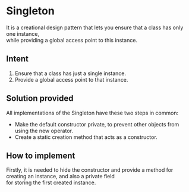 # Singleton
It is a creational design pattern that lets you ensure that a class has only one instance,\
while providing a global access point to this instance.

## Intent
1. Ensure that a class has just a single instance.
2. Provide a global access point to that instance.

## Solution provided
All implementations of the Singleton have these two steps in common:
- Make the default constructor private, to prevent other objects from using the new operator.
- Create a static creation method that acts as a constructor.

## How to implement
Firstly, it is needed to hide the constructor and provide a method for creating an instance, and also a private field\
for storing the first created instance.